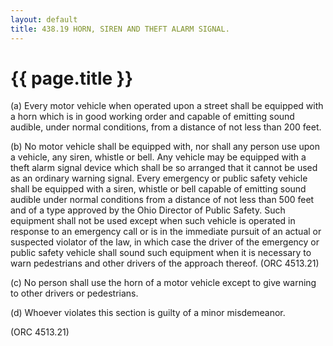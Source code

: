 ```yaml
---
layout: default 
title: 438.19 HORN, SIREN AND THEFT ALARM SIGNAL.
---
```


{{ page.title }}
================

​(a) Every motor vehicle when operated upon a street shall be equipped
with a horn which is in good working order and capable of emitting sound
audible, under normal conditions, from a distance of not less than 200
feet.

​(b) No motor vehicle shall be equipped with, nor shall any person use
upon a vehicle, any siren, whistle or bell. Any vehicle may be equipped
with a theft alarm signal device which shall be so arranged that it
cannot be used as an ordinary warning signal. Every emergency or public
safety vehicle shall be equipped with a siren, whistle or bell capable
of emitting sound audible under normal conditions from a distance of not
less than 500 feet and of a type approved by the Ohio Director of Public
Safety. Such equipment shall not be used except when such vehicle is
operated in response to an emergency call or is in the immediate pursuit
of an actual or suspected violator of the law, in which case the driver
of the emergency or public safety vehicle shall sound such equipment
when it is necessary to warn pedestrians and other drivers of the
approach thereof. (ORC 4513.21)

​(c) No person shall use the horn of a motor vehicle except to give
warning to other drivers or pedestrians.

​(d) Whoever violates this section is guilty of a minor misdemeanor.

(ORC 4513.21)
